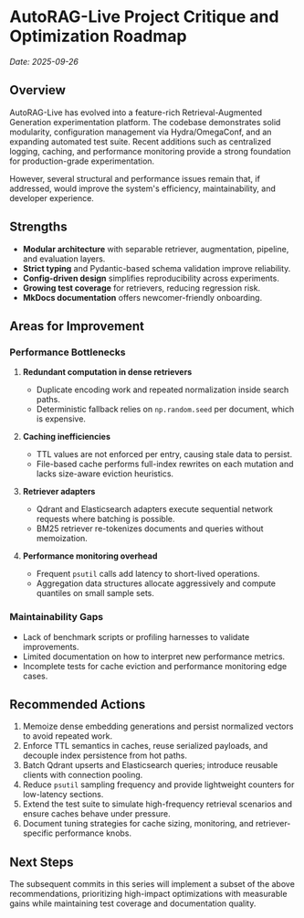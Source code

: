 # AutoRAG-Live Project Critique and Optimization Roadmap

_Date: 2025-09-26_

## Overview

AutoRAG-Live has evolved into a feature-rich Retrieval-Augmented Generation experimentation platform. The codebase demonstrates solid modularity, configuration management via Hydra/OmegaConf, and an expanding automated test suite. Recent additions such as centralized logging, caching, and performance monitoring provide a strong foundation for production-grade experimentation.

However, several structural and performance issues remain that, if addressed, would improve the system's efficiency, maintainability, and developer experience.

## Strengths

- **Modular architecture** with separable retriever, augmentation, pipeline, and evaluation layers.
- **Strict typing** and Pydantic-based schema validation improve reliability.
- **Config-driven design** simplifies reproducibility across experiments.
- **Growing test coverage** for retrievers, reducing regression risk.
- **MkDocs documentation** offers newcomer-friendly onboarding.

## Areas for Improvement

### Performance Bottlenecks

1. **Redundant computation in dense retrievers**
   - Duplicate encoding work and repeated normalization inside search paths.
   - Deterministic fallback relies on `np.random.seed` per document, which is expensive.

2. **Caching inefficiencies**
   - TTL values are not enforced per entry, causing stale data to persist.
   - File-based cache performs full-index rewrites on each mutation and lacks size-aware eviction heuristics.

3. **Retriever adapters**
   - Qdrant and Elasticsearch adapters execute sequential network requests where batching is possible.
   - BM25 retriever re-tokenizes documents and queries without memoization.

4. **Performance monitoring overhead**
   - Frequent `psutil` calls add latency to short-lived operations.
   - Aggregation data structures allocate aggressively and compute quantiles on small sample sets.

### Maintainability Gaps

- Lack of benchmark scripts or profiling harnesses to validate improvements.
- Limited documentation on how to interpret new performance metrics.
- Incomplete tests for cache eviction and performance monitoring edge cases.

## Recommended Actions

1. Memoize dense embedding generations and persist normalized vectors to avoid repeated work.
2. Enforce TTL semantics in caches, reuse serialized payloads, and decouple index persistence from hot paths.
3. Batch Qdrant upserts and Elasticsearch queries; introduce reusable clients with connection pooling.
4. Reduce `psutil` sampling frequency and provide lightweight counters for low-latency sections.
5. Extend the test suite to simulate high-frequency retrieval scenarios and ensure caches behave under pressure.
6. Document tuning strategies for cache sizing, monitoring, and retriever-specific performance knobs.

## Next Steps

The subsequent commits in this series will implement a subset of the above recommendations, prioritizing high-impact optimizations with measurable gains while maintaining test coverage and documentation quality.
